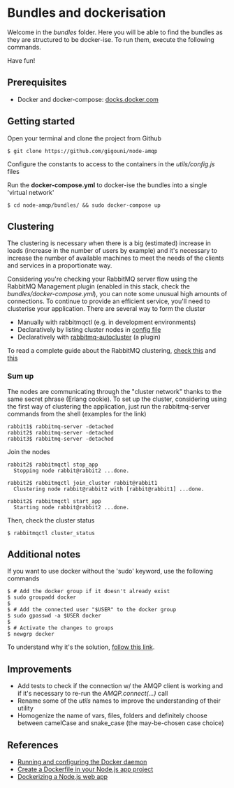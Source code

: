 # Bundles and dockerisation

Welcome in the _bundles_ folder. Here you will be able to find the bundles as they are 
structured to be docker-ise. To run them, execute the following commands.

Have fun!

## Prerequisites

* Docker and docker-compose: [docks.docker.com](https://docs.docker.com/engine/installation/linux/ubuntu/)

##  Getting started

Open your terminal and clone the project from Github

```shell
$ git clone https://github.com/gigouni/node-amqp
```

Configure the constants to access to the containers in the _utils/config.js_ files

Run the __docker-compose.yml__ to docker-ise the bundles into a single 'virtual network'

```shell
$ cd node-amqp/bundles/ && sudo docker-compose up
```

## Clustering

The clustering is necessary when there is a big (estimated) increase in loads (increase in the 
number of users by example) and it's necessary to increase the number of available machines 
to meet the needs of the clients and services in a proportionate way.

Considering you're checking your RabbitMQ server flow using the RabbitMQ Management plugin 
(enabled in this stack, check the _bundles/docker-compose.yml_), you can note some unusual 
high amounts of connections. To continue to provide an efficient service, you'll need to 
clusterise your application. There are several way to form the cluster

* Manually with rabbitmqctl (e.g. in development environments)
* Declaratively by listing cluster nodes in [config file](https://www.rabbitmq.com/configure.html)
* Declaratively with [rabbitmq-autocluster](https://github.com/aweber/rabbitmq-autocluster/) (a plugin)

To read a complete guide about the RabbitMQ clustering, 
[check this](https://www.rabbitmq.com/clustering.html) and [this](https://www.rabbitmq.com/ha.html)

### Sum up

The nodes are communicating through the "cluster network" thanks to the same secret phrase 
(Erlang cookie). To set up the cluster, considering using the first way of clustering 
the application, just run the rabbitmq-server commands from the shell (examples for the link)
 
```shell
rabbit1$ rabbitmq-server -detached
rabbit2$ rabbitmq-server -detached
rabbit3$ rabbitmq-server -detached
```

Join the nodes

```shell
rabbit2$ rabbitmqctl stop_app
  Stopping node rabbit@rabbit2 ...done.
  
rabbit2$ rabbitmqctl join_cluster rabbit@rabbit1
  Clustering node rabbit@rabbit2 with [rabbit@rabbit1] ...done.
  
rabbit2$ rabbitmqctl start_app
  Starting node rabbit@rabbit2 ...done.
```

Then, check the cluster status

```shell
$ rabbitmqctl cluster_status
```

## Additional notes

If you want to use docker without the 'sudo' keyword, use the following commands

```shell
$ # Add the docker group if it doesn't already exist
$ sudo groupadd docker
$
$ # Add the connected user "$USER" to the docker group
$ sudo gpasswd -a $USER docker
$
$ # Activate the changes to groups
$ newgrp docker
```

To understand why it's the solution, [follow this link](https://askubuntu.com/questions/477551/how-can-i-use-docker-without-sudo).

## Improvements

* Add tests to check if the connection w/ the AMQP client is working and 
if it's necessary to re-run the _AMQP.connect(...)_ call
* Rename some of the _utils_ names to improve the understanding of their utility
* Homogenize the name of vars, files, folders and definitely choose between 
camelCase and snake_case (the may-be-chosen case choice)

## References

* [Running and configuring the Docker daemon](https://hub.docker.com/_/node/)
* [Create a Dockerfile in your Node.js app project](https://hub.docker.com/_/rabbitmq/)
* [Dockerizing a Node.js web app](https://nodejs.org/en/docs/guides/nodejs-docker-webapp/)